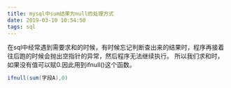 ```yaml
---
title: mysql中sum结果为null的处理方式
date: 2019-03-10 10:54:50
tags: sql
---
```

在sql中经常遇到需要求和的时候，有时候忘记判断查出来的结果时，程序再接着往后跑的时候会抛出空指针的异常，然后程序无法继续执行。
所以我们求和时，如果没有值可以赋0.因此用到ifnull()这个函数。
```java
ifnull(sum(字段A),0)
```